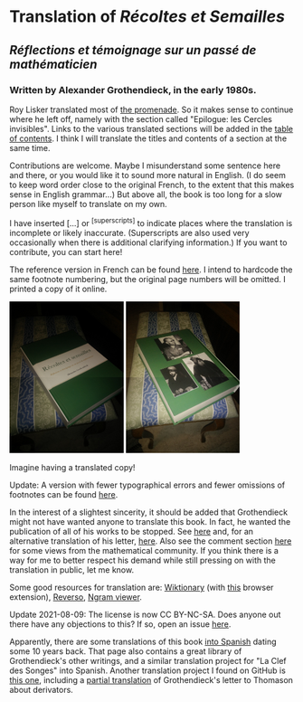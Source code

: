 # Translation of _Récoltes et Semailles_
## _Réflections et témoignage sur un passé de mathématicien_
### Written by Alexander Grothendieck, in the early 1980s.

Roy Lisker translated most of [the promenade](https://uberty.org/wp-content/uploads/2015/12/RS-grothendeick1.pdf). So it makes sense to continue where he left off, namely with the section called "Epilogue: les Cercles invisibles". Links to the various translated sections will be added in the [table of contents](table-of-contents.md). I think I will translate the titles and contents of a section at the same time.

Contributions are welcome. Maybe I misunderstand some sentence here and there, or you would like it to sound more natural in English. (I do seem to keep word order close to the original French, to the extent that this makes sense in English grammar...) But above all, the book is too long for a slow person like myself to translate on my own.

I have inserted [...] or <sup>[superscripts]</sup> to indicate places where the translation is incomplete or likely inaccurate. (Superscripts are also used very occasionally when there is additional clarifying information.) If you want to contribute, you can start here!

The reference version in French can be found [here](http://acm.math.spbu.ru/RS/.). I intend to hardcode the same footnote numbering, but the original page numbers will be omitted. I printed a copy of it online.

<img src="print-french-front-cover.jpg" width="40%"/> <img src="print-french-back-cover.jpg" width="40%"/>

Imagine having a translated copy!

Update: A version with fewer typographical errors and fewer omissions of footnotes can be found [here](https://www.quarante-deux.org/archives/klein/prefaces/Romans_1965-1969/Recoltes_et_semailles.pdf).

In the interest of a slightest sincerity, it should be added that Grothendieck might not have wanted anyone to translate this book. In fact, he wanted the publication of all of his works to be stopped. See [here](https://sbseminar.wordpress.com/2010/02/09/grothendiecks-letter/) and, for an alternative translation of his letter, [here](https://sbseminar.wordpress.com/2010/02/09/grothendiecks-letter/#comment-7760). Also see the comment section [here](https://golem.ph.utexas.edu/category/2010/02/grothendieck_said_stop.html) for some views from the mathematical community. If you think there is a way for me to better respect his demand while still pressing on with the translation in public, let me know.

Some good resources for translation are: [Wiktionary](https://en.wiktionary.org/) (with [this](https://github.com/DavidPx/WiktionaryLanguageFilter) browser extension), [Reverso](https://context.reverso.net/traduction/francais-anglais), [Ngram viewer](https://books.google.com/ngrams).

Update 2021-08-09: The license is now CC BY-NC-SA. Does anyone out there have any objections to this? If so, open an issue [here](https://github.com/JoelSjogren/translations/issues).

Apparently, there are some translations of this book [into Spanish](https://matematicas.unex.es/~navarro/res/) dating some 10 years back. That page also contains a great library of Grothendieck's other writings, and a similar translation project for "La Clef des Songes" into Spanish. Another translation project I found on GitHub is [this one](https://github.com/thosgood/translations), including a [partial translation](https://labs.thosgood.com/translations/grothendieck-thomason-91-04-02.html) of Grothendieck's letter to Thomason about derivators.
